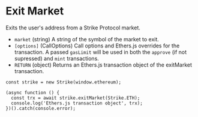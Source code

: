 # Exit Market

Exits the user's address from a Strike Protocol market.

* `market` \(string\) A string of the symbol of the market to exit.
* `[options]` \(CallOptions\) Call options and Ethers.js overrides for the transaction. A passed `gasLimit` will be used in both the `approve` \(if not supressed\) and `mint` transactions.
* `RETURN` \(object\) Returns an Ethers.js transaction object of the exitMarket transaction.

```text
const strike = new Strike(window.ethereum);

(async function () {
  const trx = await strike.exitMarket(Strike.ETH);
  console.log('Ethers.js transaction object', trx);
})().catch(console.error);
```



